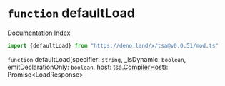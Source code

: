 # `function` defaultLoad

[Documentation Index](../README.md)

```ts
import {defaultLoad} from "https://deno.land/x/tsa@v0.0.51/mod.ts"
```

`function` defaultLoad(specifier: `string`, \_isDynamic: `boolean`, emitDeclarationOnly: `boolean`, host: [tsa.CompilerHost](../interface.CompilerHost/README.md)): Promise\<LoadResponse>

